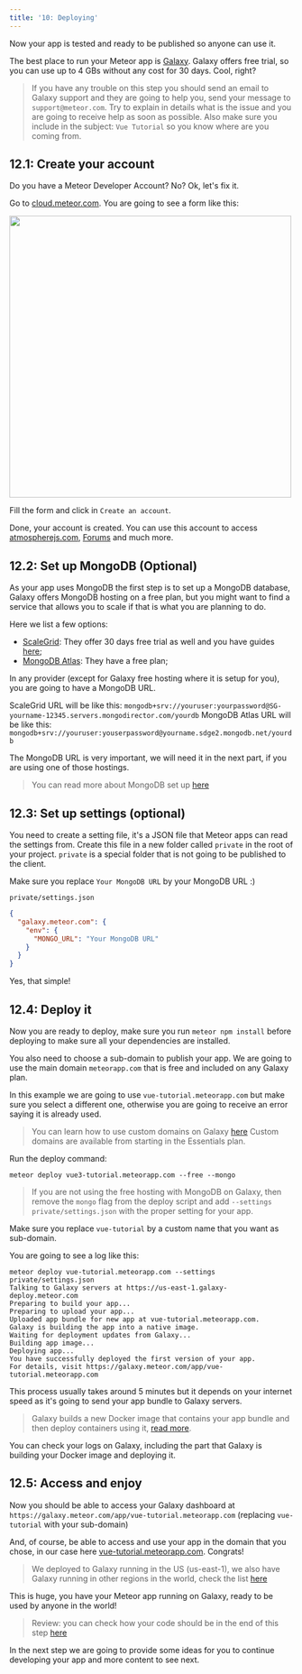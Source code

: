 ```yaml
---
title: '10: Deploying'
---
```


Now your app is tested and ready to be published so anyone can use it.

The best place to run your Meteor app is [Galaxy](https://www.meteor.com/hosting). Galaxy offers free trial, so you can use up to 4 GBs without any cost for 30 days. Cool, right?

> If you have any trouble on this step you should send an email to Galaxy support and they are going to help you, send your message to `support@meteor.com`. Try to explain in details what is the issue and you are going to receive help as soon as possible. Also make sure you include in the subject: `Vue Tutorial` so you know where are you coming from.

## 12.1: Create your account

Do you have a Meteor Developer Account? No? Ok, let's fix it.

Go to [cloud.meteor.com](https://www.meteor.com/sign-up). You are going to see a form like this:

<img width="500px" src="/simple-todos/assets/step12-sign-up.png"/>

Fill the form and click in `Create an account`.

Done, your account is created. You can use this account to access [atmospherejs.com](https://atmospherejs.com/), [Forums](https://forums.meteor.com) and much more.

## 12.2: Set up MongoDB (Optional)

As your app uses MongoDB the first step is to set up a MongoDB database, Galaxy offers MongoDB hosting on a free plan, but you might want to find a service that allows you to scale if that is what you are planning to do.

Here we list a few options:
- [ScaleGrid](https://scalegrid.io/mongodb.html): They offer 30 days free trial as well and you have guides [here](https://scalegrid.io/mongodb/demo.html);
- [MongoDB Atlas](https://www.mongodb.com/cloud/atlas): They have a free plan;

In any provider (except for Galaxy free hosting where it is setup for you), you are going to have a MongoDB URL.

ScaleGrid URL will be like this: `mongodb+srv://youruser:yourpassword@SG-yourname-12345.servers.mongodirector.com/yourdb`
MongoDB Atlas URL will be like this: `mongodb+srv://youruser:youserpassword@yourname.sdge2.mongodb.net/yourdb`

The MongoDB URL is very important, we will need it in the next part, if you are using one of those hostings.

> You can read more about MongoDB set up [here](https://galaxy-guide.meteor.com/mongodb.html)

## 12.3: Set up settings (optional)

You need to create a setting file, it's a JSON file that Meteor apps can read the settings from. Create this file in a new folder called `private` in the root of your project. `private` is a special folder that is not going to be published to the client.

Make sure you replace `Your MongoDB URL` by your MongoDB URL :)

`private/settings.json`
```json
{
  "galaxy.meteor.com": {
    "env": {
      "MONGO_URL": "Your MongoDB URL"
    }
  }
}
```

Yes, that simple!

## 12.4: Deploy it

Now you are ready to deploy, make sure you run `meteor npm install` before deploying to make sure all your dependencies are installed.

You also need to choose a sub-domain to publish your app. We are going to use the main domain `meteorapp.com` that is free and included on any Galaxy plan.

In this example we are going to use `vue-tutorial.meteorapp.com` but make sure you select a different one, otherwise you are going to receive an error saying it is already used.

> You can learn how to use custom domains on Galaxy [here](https://galaxy-guide.meteor.com/custom-domains.html) Custom domains are available from starting in the Essentials plan.

Run the deploy command:

```shell script
meteor deploy vue3-tutorial.meteorapp.com --free --mongo
```

> If you are not using the free hosting with MongoDB on Galaxy, then remove the `mongo` flag from the deploy script and add `--settings private/settings.json` with the proper setting for your app.

Make sure you replace `vue-tutorial` by a custom name that you want as sub-domain.

You are going to see a log like this:

```shell script
meteor deploy vue-tutorial.meteorapp.com --settings private/settings.json
Talking to Galaxy servers at https://us-east-1.galaxy-deploy.meteor.com
Preparing to build your app...                
Preparing to upload your app... 
Uploaded app bundle for new app at vue-tutorial.meteorapp.com.
Galaxy is building the app into a native image.
Waiting for deployment updates from Galaxy... 
Building app image...                         
Deploying app...                              
You have successfully deployed the first version of your app.
For details, visit https://galaxy.meteor.com/app/vue-tutorial.meteorapp.com
```

This process usually takes around 5 minutes but it depends on your internet speed as it's going to send your app bundle to Galaxy servers. 

> Galaxy builds a new Docker image that contains your app bundle and then deploy containers using it, [read more](https://galaxy-guide.meteor.com/container-environment.html).

You can check your logs on Galaxy, including the part that Galaxy is building your Docker image and deploying it.

## 12.5: Access and enjoy

Now you should be able to access your Galaxy dashboard at `https://galaxy.meteor.com/app/vue-tutorial.meteorapp.com` (replacing `vue-tutorial` with your sub-domain)

And, of course, be able to access and use your app in the domain that you chose, in our case here [vue-tutorial.meteorapp.com](http://vue-tutorial.meteorapp.com). Congrats!

> We deployed to Galaxy running in the US (us-east-1), we also have Galaxy running in other regions in the world, check the list [here](https://galaxy-guide.meteor.com/deploy-region.html) 

This is huge, you have your Meteor app running on Galaxy, ready to be used by anyone in the world!

> Review: you can check how your code should be in the end of this step [here](https://github.com/meteor/vue3-tutorial/tree/master/src/simple-todos/step12) 

In the next step we are going to provide some ideas for you to continue developing your app and more content to see next.
